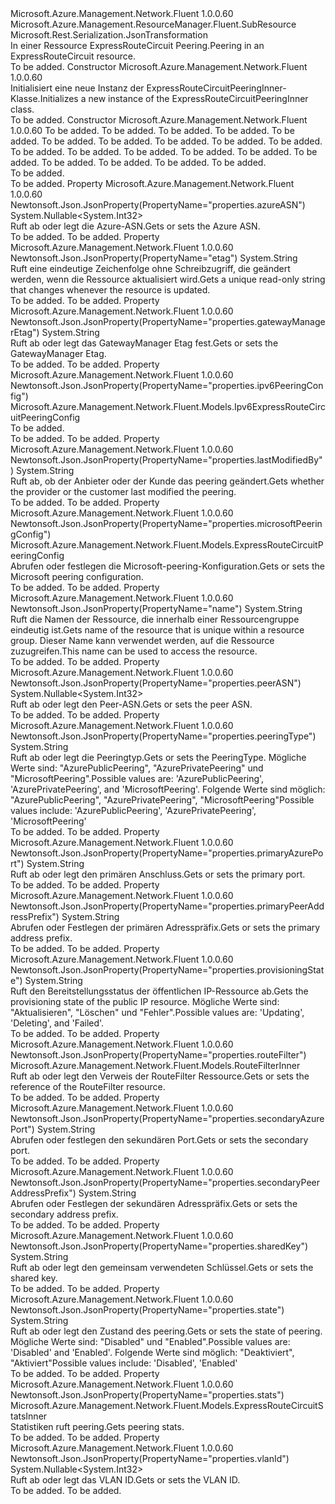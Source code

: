 <Type Name="ExpressRouteCircuitPeeringInner" FullName="Microsoft.Azure.Management.Network.Fluent.Models.ExpressRouteCircuitPeeringInner">
  <TypeSignature Language="C#" Value="public class ExpressRouteCircuitPeeringInner : Microsoft.Azure.Management.ResourceManager.Fluent.SubResource" />
  <TypeSignature Language="ILAsm" Value=".class public auto ansi beforefieldinit ExpressRouteCircuitPeeringInner extends Microsoft.Azure.Management.ResourceManager.Fluent.SubResource" />
  <TypeSignature Language="DocId" Value="T:Microsoft.Azure.Management.Network.Fluent.Models.ExpressRouteCircuitPeeringInner" />
  <TypeSignature Language="VB.NET" Value="Public Class ExpressRouteCircuitPeeringInner&#xA;Inherits SubResource" />
  <TypeSignature Language="F#" Value="type ExpressRouteCircuitPeeringInner = class&#xA;    inherit SubResource" />
  <AssemblyInfo>
    <AssemblyName>Microsoft.Azure.Management.Network.Fluent</AssemblyName>
    <AssemblyVersion>1.0.0.60</AssemblyVersion>
  </AssemblyInfo>
  <Base>
    <BaseTypeName>Microsoft.Azure.Management.ResourceManager.Fluent.SubResource</BaseTypeName>
  </Base>
  <Interfaces />
  <Attributes>
    <Attribute>
      <AttributeName>Microsoft.Rest.Serialization.JsonTransformation</AttributeName>
    </Attribute>
  </Attributes>
  <Docs>
    <summary>
            <span data-ttu-id="1dc8f-101">In einer Ressource ExpressRouteCircuit Peering.</span><span class="sxs-lookup"><span data-stu-id="1dc8f-101">Peering in an ExpressRouteCircuit resource.</span></span>
            </summary>
    <remarks>To be added.</remarks>
  </Docs>
  <Members>
    <Member MemberName=".ctor">
      <MemberSignature Language="C#" Value="public ExpressRouteCircuitPeeringInner ();" />
      <MemberSignature Language="ILAsm" Value=".method public hidebysig specialname rtspecialname instance void .ctor() cil managed" />
      <MemberSignature Language="DocId" Value="M:Microsoft.Azure.Management.Network.Fluent.Models.ExpressRouteCircuitPeeringInner.#ctor" />
      <MemberSignature Language="VB.NET" Value="Public Sub New ()" />
      <MemberType>Constructor</MemberType>
      <AssemblyInfo>
        <AssemblyName>Microsoft.Azure.Management.Network.Fluent</AssemblyName>
        <AssemblyVersion>1.0.0.60</AssemblyVersion>
      </AssemblyInfo>
      <Parameters />
      <Docs>
        <summary>
            <span data-ttu-id="1dc8f-102">Initialisiert eine neue Instanz der ExpressRouteCircuitPeeringInner-Klasse.</span><span class="sxs-lookup"><span data-stu-id="1dc8f-102">Initializes a new instance of the ExpressRouteCircuitPeeringInner class.</span></span>
            </summary>
        <remarks>To be added.</remarks>
      </Docs>
    </Member>
    <Member MemberName=".ctor">
      <MemberSignature Language="C#" Value="public ExpressRouteCircuitPeeringInner (string id = null, string peeringType = null, string state = null, Nullable&lt;int&gt; azureASN = null, Nullable&lt;int&gt; peerASN = null, string primaryPeerAddressPrefix = null, string secondaryPeerAddressPrefix = null, string primaryAzurePort = null, string secondaryAzurePort = null, string sharedKey = null, Nullable&lt;int&gt; vlanId = null, Microsoft.Azure.Management.Network.Fluent.Models.ExpressRouteCircuitPeeringConfig microsoftPeeringConfig = null, Microsoft.Azure.Management.Network.Fluent.Models.ExpressRouteCircuitStatsInner stats = null, string provisioningState = null, string gatewayManagerEtag = null, string lastModifiedBy = null, Microsoft.Azure.Management.Network.Fluent.Models.RouteFilterInner routeFilter = null, Microsoft.Azure.Management.Network.Fluent.Models.Ipv6ExpressRouteCircuitPeeringConfig ipv6PeeringConfig = null, string name = null, string etag = null);" />
      <MemberSignature Language="ILAsm" Value=".method public hidebysig specialname rtspecialname instance void .ctor(string id, string peeringType, string state, valuetype System.Nullable`1&lt;int32&gt; azureASN, valuetype System.Nullable`1&lt;int32&gt; peerASN, string primaryPeerAddressPrefix, string secondaryPeerAddressPrefix, string primaryAzurePort, string secondaryAzurePort, string sharedKey, valuetype System.Nullable`1&lt;int32&gt; vlanId, class Microsoft.Azure.Management.Network.Fluent.Models.ExpressRouteCircuitPeeringConfig microsoftPeeringConfig, class Microsoft.Azure.Management.Network.Fluent.Models.ExpressRouteCircuitStatsInner stats, string provisioningState, string gatewayManagerEtag, string lastModifiedBy, class Microsoft.Azure.Management.Network.Fluent.Models.RouteFilterInner routeFilter, class Microsoft.Azure.Management.Network.Fluent.Models.Ipv6ExpressRouteCircuitPeeringConfig ipv6PeeringConfig, string name, string etag) cil managed" />
      <MemberSignature Language="DocId" Value="M:Microsoft.Azure.Management.Network.Fluent.Models.ExpressRouteCircuitPeeringInner.#ctor(System.String,System.String,System.String,System.Nullable{System.Int32},System.Nullable{System.Int32},System.String,System.String,System.String,System.String,System.String,System.Nullable{System.Int32},Microsoft.Azure.Management.Network.Fluent.Models.ExpressRouteCircuitPeeringConfig,Microsoft.Azure.Management.Network.Fluent.Models.ExpressRouteCircuitStatsInner,System.String,System.String,System.String,Microsoft.Azure.Management.Network.Fluent.Models.RouteFilterInner,Microsoft.Azure.Management.Network.Fluent.Models.Ipv6ExpressRouteCircuitPeeringConfig,System.String,System.String)" />
      <MemberSignature Language="VB.NET" Value="Public Sub New (Optional id As String = null, Optional peeringType As String = null, Optional state As String = null, Optional azureASN As Nullable(Of Integer) = null, Optional peerASN As Nullable(Of Integer) = null, Optional primaryPeerAddressPrefix As String = null, Optional secondaryPeerAddressPrefix As String = null, Optional primaryAzurePort As String = null, Optional secondaryAzurePort As String = null, Optional sharedKey As String = null, Optional vlanId As Nullable(Of Integer) = null, Optional microsoftPeeringConfig As ExpressRouteCircuitPeeringConfig = null, Optional stats As ExpressRouteCircuitStatsInner = null, Optional provisioningState As String = null, Optional gatewayManagerEtag As String = null, Optional lastModifiedBy As String = null, Optional routeFilter As RouteFilterInner = null, Optional ipv6PeeringConfig As Ipv6ExpressRouteCircuitPeeringConfig = null, Optional name As String = null, Optional etag As String = null)" />
      <MemberSignature Language="F#" Value="new Microsoft.Azure.Management.Network.Fluent.Models.ExpressRouteCircuitPeeringInner : string * string * string * Nullable&lt;int&gt; * Nullable&lt;int&gt; * string * string * string * string * string * Nullable&lt;int&gt; * Microsoft.Azure.Management.Network.Fluent.Models.ExpressRouteCircuitPeeringConfig * Microsoft.Azure.Management.Network.Fluent.Models.ExpressRouteCircuitStatsInner * string * string * string * Microsoft.Azure.Management.Network.Fluent.Models.RouteFilterInner * Microsoft.Azure.Management.Network.Fluent.Models.Ipv6ExpressRouteCircuitPeeringConfig * string * string -&gt; Microsoft.Azure.Management.Network.Fluent.Models.ExpressRouteCircuitPeeringInner" Usage="new Microsoft.Azure.Management.Network.Fluent.Models.ExpressRouteCircuitPeeringInner (id, peeringType, state, azureASN, peerASN, primaryPeerAddressPrefix, secondaryPeerAddressPrefix, primaryAzurePort, secondaryAzurePort, sharedKey, vlanId, microsoftPeeringConfig, stats, provisioningState, gatewayManagerEtag, lastModifiedBy, routeFilter, ipv6PeeringConfig, name, etag)" />
      <MemberType>Constructor</MemberType>
      <AssemblyInfo>
        <AssemblyName>Microsoft.Azure.Management.Network.Fluent</AssemblyName>
        <AssemblyVersion>1.0.0.60</AssemblyVersion>
      </AssemblyInfo>
      <Parameters>
        <Parameter Name="id" Type="System.String" />
        <Parameter Name="peeringType" Type="System.String" />
        <Parameter Name="state" Type="System.String" />
        <Parameter Name="azureASN" Type="System.Nullable&lt;System.Int32&gt;" />
        <Parameter Name="peerASN" Type="System.Nullable&lt;System.Int32&gt;" />
        <Parameter Name="primaryPeerAddressPrefix" Type="System.String" />
        <Parameter Name="secondaryPeerAddressPrefix" Type="System.String" />
        <Parameter Name="primaryAzurePort" Type="System.String" />
        <Parameter Name="secondaryAzurePort" Type="System.String" />
        <Parameter Name="sharedKey" Type="System.String" />
        <Parameter Name="vlanId" Type="System.Nullable&lt;System.Int32&gt;" />
        <Parameter Name="microsoftPeeringConfig" Type="Microsoft.Azure.Management.Network.Fluent.Models.ExpressRouteCircuitPeeringConfig" />
        <Parameter Name="stats" Type="Microsoft.Azure.Management.Network.Fluent.Models.ExpressRouteCircuitStatsInner" />
        <Parameter Name="provisioningState" Type="System.String" />
        <Parameter Name="gatewayManagerEtag" Type="System.String" />
        <Parameter Name="lastModifiedBy" Type="System.String" />
        <Parameter Name="routeFilter" Type="Microsoft.Azure.Management.Network.Fluent.Models.RouteFilterInner" />
        <Parameter Name="ipv6PeeringConfig" Type="Microsoft.Azure.Management.Network.Fluent.Models.Ipv6ExpressRouteCircuitPeeringConfig" />
        <Parameter Name="name" Type="System.String" />
        <Parameter Name="etag" Type="System.String" />
      </Parameters>
      <Docs>
        <param name="id">To be added.</param>
        <param name="peeringType">To be added.</param>
        <param name="state">To be added.</param>
        <param name="azureASN">To be added.</param>
        <param name="peerASN">To be added.</param>
        <param name="primaryPeerAddressPrefix">To be added.</param>
        <param name="secondaryPeerAddressPrefix">To be added.</param>
        <param name="primaryAzurePort">To be added.</param>
        <param name="secondaryAzurePort">To be added.</param>
        <param name="sharedKey">To be added.</param>
        <param name="vlanId">To be added.</param>
        <param name="microsoftPeeringConfig">To be added.</param>
        <param name="stats">To be added.</param>
        <param name="provisioningState">To be added.</param>
        <param name="gatewayManagerEtag">To be added.</param>
        <param name="lastModifiedBy">To be added.</param>
        <param name="routeFilter">To be added.</param>
        <param name="ipv6PeeringConfig">To be added.</param>
        <param name="name">To be added.</param>
        <param name="etag">To be added.</param>
        <summary>To be added.</summary>
        <remarks>To be added.</remarks>
      </Docs>
    </Member>
    <Member MemberName="AzureASN">
      <MemberSignature Language="C#" Value="public Nullable&lt;int&gt; AzureASN { get; set; }" />
      <MemberSignature Language="ILAsm" Value=".property instance valuetype System.Nullable`1&lt;int32&gt; AzureASN" />
      <MemberSignature Language="DocId" Value="P:Microsoft.Azure.Management.Network.Fluent.Models.ExpressRouteCircuitPeeringInner.AzureASN" />
      <MemberSignature Language="VB.NET" Value="Public Property AzureASN As Nullable(Of Integer)" />
      <MemberSignature Language="F#" Value="member this.AzureASN : Nullable&lt;int&gt; with get, set" Usage="Microsoft.Azure.Management.Network.Fluent.Models.ExpressRouteCircuitPeeringInner.AzureASN" />
      <MemberType>Property</MemberType>
      <AssemblyInfo>
        <AssemblyName>Microsoft.Azure.Management.Network.Fluent</AssemblyName>
        <AssemblyVersion>1.0.0.60</AssemblyVersion>
      </AssemblyInfo>
      <Attributes>
        <Attribute>
          <AttributeName>Newtonsoft.Json.JsonProperty(PropertyName="properties.azureASN")</AttributeName>
        </Attribute>
      </Attributes>
      <ReturnValue>
        <ReturnType>System.Nullable&lt;System.Int32&gt;</ReturnType>
      </ReturnValue>
      <Docs>
        <summary>
            <span data-ttu-id="1dc8f-103">Ruft ab oder legt die Azure-ASN.</span><span class="sxs-lookup"><span data-stu-id="1dc8f-103">Gets or sets the Azure ASN.</span></span>
            </summary>
        <value>To be added.</value>
        <remarks>To be added.</remarks>
      </Docs>
    </Member>
    <Member MemberName="Etag">
      <MemberSignature Language="C#" Value="public string Etag { get; }" />
      <MemberSignature Language="ILAsm" Value=".property instance string Etag" />
      <MemberSignature Language="DocId" Value="P:Microsoft.Azure.Management.Network.Fluent.Models.ExpressRouteCircuitPeeringInner.Etag" />
      <MemberSignature Language="VB.NET" Value="Public ReadOnly Property Etag As String" />
      <MemberSignature Language="F#" Value="member this.Etag : string" Usage="Microsoft.Azure.Management.Network.Fluent.Models.ExpressRouteCircuitPeeringInner.Etag" />
      <MemberType>Property</MemberType>
      <AssemblyInfo>
        <AssemblyName>Microsoft.Azure.Management.Network.Fluent</AssemblyName>
        <AssemblyVersion>1.0.0.60</AssemblyVersion>
      </AssemblyInfo>
      <Attributes>
        <Attribute>
          <AttributeName>Newtonsoft.Json.JsonProperty(PropertyName="etag")</AttributeName>
        </Attribute>
      </Attributes>
      <ReturnValue>
        <ReturnType>System.String</ReturnType>
      </ReturnValue>
      <Docs>
        <summary>
            <span data-ttu-id="1dc8f-104">Ruft eine eindeutige Zeichenfolge ohne Schreibzugriff, die geändert werden, wenn die Ressource aktualisiert wird.</span><span class="sxs-lookup"><span data-stu-id="1dc8f-104">Gets a unique read-only string that changes whenever the resource is updated.</span></span>
            </summary>
        <value>To be added.</value>
        <remarks>To be added.</remarks>
      </Docs>
    </Member>
    <Member MemberName="GatewayManagerEtag">
      <MemberSignature Language="C#" Value="public string GatewayManagerEtag { get; set; }" />
      <MemberSignature Language="ILAsm" Value=".property instance string GatewayManagerEtag" />
      <MemberSignature Language="DocId" Value="P:Microsoft.Azure.Management.Network.Fluent.Models.ExpressRouteCircuitPeeringInner.GatewayManagerEtag" />
      <MemberSignature Language="VB.NET" Value="Public Property GatewayManagerEtag As String" />
      <MemberSignature Language="F#" Value="member this.GatewayManagerEtag : string with get, set" Usage="Microsoft.Azure.Management.Network.Fluent.Models.ExpressRouteCircuitPeeringInner.GatewayManagerEtag" />
      <MemberType>Property</MemberType>
      <AssemblyInfo>
        <AssemblyName>Microsoft.Azure.Management.Network.Fluent</AssemblyName>
        <AssemblyVersion>1.0.0.60</AssemblyVersion>
      </AssemblyInfo>
      <Attributes>
        <Attribute>
          <AttributeName>Newtonsoft.Json.JsonProperty(PropertyName="properties.gatewayManagerEtag")</AttributeName>
        </Attribute>
      </Attributes>
      <ReturnValue>
        <ReturnType>System.String</ReturnType>
      </ReturnValue>
      <Docs>
        <summary>
            <span data-ttu-id="1dc8f-105">Ruft ab oder legt das GatewayManager Etag fest.</span><span class="sxs-lookup"><span data-stu-id="1dc8f-105">Gets or sets the GatewayManager Etag.</span></span>
            </summary>
        <value>To be added.</value>
        <remarks>To be added.</remarks>
      </Docs>
    </Member>
    <Member MemberName="Ipv6PeeringConfig">
      <MemberSignature Language="C#" Value="public Microsoft.Azure.Management.Network.Fluent.Models.Ipv6ExpressRouteCircuitPeeringConfig Ipv6PeeringConfig { get; set; }" />
      <MemberSignature Language="ILAsm" Value=".property instance class Microsoft.Azure.Management.Network.Fluent.Models.Ipv6ExpressRouteCircuitPeeringConfig Ipv6PeeringConfig" />
      <MemberSignature Language="DocId" Value="P:Microsoft.Azure.Management.Network.Fluent.Models.ExpressRouteCircuitPeeringInner.Ipv6PeeringConfig" />
      <MemberSignature Language="VB.NET" Value="Public Property Ipv6PeeringConfig As Ipv6ExpressRouteCircuitPeeringConfig" />
      <MemberSignature Language="F#" Value="member this.Ipv6PeeringConfig : Microsoft.Azure.Management.Network.Fluent.Models.Ipv6ExpressRouteCircuitPeeringConfig with get, set" Usage="Microsoft.Azure.Management.Network.Fluent.Models.ExpressRouteCircuitPeeringInner.Ipv6PeeringConfig" />
      <MemberType>Property</MemberType>
      <AssemblyInfo>
        <AssemblyName>Microsoft.Azure.Management.Network.Fluent</AssemblyName>
        <AssemblyVersion>1.0.0.60</AssemblyVersion>
      </AssemblyInfo>
      <Attributes>
        <Attribute>
          <AttributeName>Newtonsoft.Json.JsonProperty(PropertyName="properties.ipv6PeeringConfig")</AttributeName>
        </Attribute>
      </Attributes>
      <ReturnValue>
        <ReturnType>Microsoft.Azure.Management.Network.Fluent.Models.Ipv6ExpressRouteCircuitPeeringConfig</ReturnType>
      </ReturnValue>
      <Docs>
        <summary>To be added.</summary>
        <value>To be added.</value>
        <remarks>To be added.</remarks>
      </Docs>
    </Member>
    <Member MemberName="LastModifiedBy">
      <MemberSignature Language="C#" Value="public string LastModifiedBy { get; set; }" />
      <MemberSignature Language="ILAsm" Value=".property instance string LastModifiedBy" />
      <MemberSignature Language="DocId" Value="P:Microsoft.Azure.Management.Network.Fluent.Models.ExpressRouteCircuitPeeringInner.LastModifiedBy" />
      <MemberSignature Language="VB.NET" Value="Public Property LastModifiedBy As String" />
      <MemberSignature Language="F#" Value="member this.LastModifiedBy : string with get, set" Usage="Microsoft.Azure.Management.Network.Fluent.Models.ExpressRouteCircuitPeeringInner.LastModifiedBy" />
      <MemberType>Property</MemberType>
      <AssemblyInfo>
        <AssemblyName>Microsoft.Azure.Management.Network.Fluent</AssemblyName>
        <AssemblyVersion>1.0.0.60</AssemblyVersion>
      </AssemblyInfo>
      <Attributes>
        <Attribute>
          <AttributeName>Newtonsoft.Json.JsonProperty(PropertyName="properties.lastModifiedBy")</AttributeName>
        </Attribute>
      </Attributes>
      <ReturnValue>
        <ReturnType>System.String</ReturnType>
      </ReturnValue>
      <Docs>
        <summary>
            <span data-ttu-id="1dc8f-106">Ruft ab, ob der Anbieter oder der Kunde das peering geändert.</span><span class="sxs-lookup"><span data-stu-id="1dc8f-106">Gets whether the provider or the customer last modified the peering.</span></span>
            </summary>
        <value>To be added.</value>
        <remarks>To be added.</remarks>
      </Docs>
    </Member>
    <Member MemberName="MicrosoftPeeringConfig">
      <MemberSignature Language="C#" Value="public Microsoft.Azure.Management.Network.Fluent.Models.ExpressRouteCircuitPeeringConfig MicrosoftPeeringConfig { get; set; }" />
      <MemberSignature Language="ILAsm" Value=".property instance class Microsoft.Azure.Management.Network.Fluent.Models.ExpressRouteCircuitPeeringConfig MicrosoftPeeringConfig" />
      <MemberSignature Language="DocId" Value="P:Microsoft.Azure.Management.Network.Fluent.Models.ExpressRouteCircuitPeeringInner.MicrosoftPeeringConfig" />
      <MemberSignature Language="VB.NET" Value="Public Property MicrosoftPeeringConfig As ExpressRouteCircuitPeeringConfig" />
      <MemberSignature Language="F#" Value="member this.MicrosoftPeeringConfig : Microsoft.Azure.Management.Network.Fluent.Models.ExpressRouteCircuitPeeringConfig with get, set" Usage="Microsoft.Azure.Management.Network.Fluent.Models.ExpressRouteCircuitPeeringInner.MicrosoftPeeringConfig" />
      <MemberType>Property</MemberType>
      <AssemblyInfo>
        <AssemblyName>Microsoft.Azure.Management.Network.Fluent</AssemblyName>
        <AssemblyVersion>1.0.0.60</AssemblyVersion>
      </AssemblyInfo>
      <Attributes>
        <Attribute>
          <AttributeName>Newtonsoft.Json.JsonProperty(PropertyName="properties.microsoftPeeringConfig")</AttributeName>
        </Attribute>
      </Attributes>
      <ReturnValue>
        <ReturnType>Microsoft.Azure.Management.Network.Fluent.Models.ExpressRouteCircuitPeeringConfig</ReturnType>
      </ReturnValue>
      <Docs>
        <summary>
            <span data-ttu-id="1dc8f-107">Abrufen oder festlegen die Microsoft-peering-Konfiguration.</span><span class="sxs-lookup"><span data-stu-id="1dc8f-107">Gets or sets the Microsoft peering configuration.</span></span>
            </summary>
        <value>To be added.</value>
        <remarks>To be added.</remarks>
      </Docs>
    </Member>
    <Member MemberName="Name">
      <MemberSignature Language="C#" Value="public string Name { get; set; }" />
      <MemberSignature Language="ILAsm" Value=".property instance string Name" />
      <MemberSignature Language="DocId" Value="P:Microsoft.Azure.Management.Network.Fluent.Models.ExpressRouteCircuitPeeringInner.Name" />
      <MemberSignature Language="VB.NET" Value="Public Property Name As String" />
      <MemberSignature Language="F#" Value="member this.Name : string with get, set" Usage="Microsoft.Azure.Management.Network.Fluent.Models.ExpressRouteCircuitPeeringInner.Name" />
      <MemberType>Property</MemberType>
      <AssemblyInfo>
        <AssemblyName>Microsoft.Azure.Management.Network.Fluent</AssemblyName>
        <AssemblyVersion>1.0.0.60</AssemblyVersion>
      </AssemblyInfo>
      <Attributes>
        <Attribute>
          <AttributeName>Newtonsoft.Json.JsonProperty(PropertyName="name")</AttributeName>
        </Attribute>
      </Attributes>
      <ReturnValue>
        <ReturnType>System.String</ReturnType>
      </ReturnValue>
      <Docs>
        <summary>
            <span data-ttu-id="1dc8f-108">Ruft die Namen der Ressource, die innerhalb einer Ressourcengruppe eindeutig ist.</span><span class="sxs-lookup"><span data-stu-id="1dc8f-108">Gets name of the resource that is unique within a resource group.</span></span>
            <span data-ttu-id="1dc8f-109">Dieser Name kann verwendet werden, auf die Ressource zuzugreifen.</span><span class="sxs-lookup"><span data-stu-id="1dc8f-109">This name can be used to access the resource.</span></span>
            </summary>
        <value>To be added.</value>
        <remarks>To be added.</remarks>
      </Docs>
    </Member>
    <Member MemberName="PeerASN">
      <MemberSignature Language="C#" Value="public Nullable&lt;int&gt; PeerASN { get; set; }" />
      <MemberSignature Language="ILAsm" Value=".property instance valuetype System.Nullable`1&lt;int32&gt; PeerASN" />
      <MemberSignature Language="DocId" Value="P:Microsoft.Azure.Management.Network.Fluent.Models.ExpressRouteCircuitPeeringInner.PeerASN" />
      <MemberSignature Language="VB.NET" Value="Public Property PeerASN As Nullable(Of Integer)" />
      <MemberSignature Language="F#" Value="member this.PeerASN : Nullable&lt;int&gt; with get, set" Usage="Microsoft.Azure.Management.Network.Fluent.Models.ExpressRouteCircuitPeeringInner.PeerASN" />
      <MemberType>Property</MemberType>
      <AssemblyInfo>
        <AssemblyName>Microsoft.Azure.Management.Network.Fluent</AssemblyName>
        <AssemblyVersion>1.0.0.60</AssemblyVersion>
      </AssemblyInfo>
      <Attributes>
        <Attribute>
          <AttributeName>Newtonsoft.Json.JsonProperty(PropertyName="properties.peerASN")</AttributeName>
        </Attribute>
      </Attributes>
      <ReturnValue>
        <ReturnType>System.Nullable&lt;System.Int32&gt;</ReturnType>
      </ReturnValue>
      <Docs>
        <summary>
            <span data-ttu-id="1dc8f-110">Ruft ab oder legt den Peer-ASN.</span><span class="sxs-lookup"><span data-stu-id="1dc8f-110">Gets or sets the peer ASN.</span></span>
            </summary>
        <value>To be added.</value>
        <remarks>To be added.</remarks>
      </Docs>
    </Member>
    <Member MemberName="PeeringType">
      <MemberSignature Language="C#" Value="public string PeeringType { get; set; }" />
      <MemberSignature Language="ILAsm" Value=".property instance string PeeringType" />
      <MemberSignature Language="DocId" Value="P:Microsoft.Azure.Management.Network.Fluent.Models.ExpressRouteCircuitPeeringInner.PeeringType" />
      <MemberSignature Language="VB.NET" Value="Public Property PeeringType As String" />
      <MemberSignature Language="F#" Value="member this.PeeringType : string with get, set" Usage="Microsoft.Azure.Management.Network.Fluent.Models.ExpressRouteCircuitPeeringInner.PeeringType" />
      <MemberType>Property</MemberType>
      <AssemblyInfo>
        <AssemblyName>Microsoft.Azure.Management.Network.Fluent</AssemblyName>
        <AssemblyVersion>1.0.0.60</AssemblyVersion>
      </AssemblyInfo>
      <Attributes>
        <Attribute>
          <AttributeName>Newtonsoft.Json.JsonProperty(PropertyName="properties.peeringType")</AttributeName>
        </Attribute>
      </Attributes>
      <ReturnValue>
        <ReturnType>System.String</ReturnType>
      </ReturnValue>
      <Docs>
        <summary>
            <span data-ttu-id="1dc8f-111">Ruft ab oder legt die Peeringtyp.</span><span class="sxs-lookup"><span data-stu-id="1dc8f-111">Gets or sets the PeeringType.</span></span> <span data-ttu-id="1dc8f-112">Mögliche Werte sind: "AzurePublicPeering", "AzurePrivatePeering" und "MicrosoftPeering".</span><span class="sxs-lookup"><span data-stu-id="1dc8f-112">Possible values are: 'AzurePublicPeering', 'AzurePrivatePeering', and 'MicrosoftPeering'.</span></span> <span data-ttu-id="1dc8f-113">Folgende Werte sind möglich: "AzurePublicPeering", "AzurePrivatePeering", "MicrosoftPeering"</span><span class="sxs-lookup"><span data-stu-id="1dc8f-113">Possible values include: 'AzurePublicPeering', 'AzurePrivatePeering', 'MicrosoftPeering'</span></span>
            </summary>
        <value>To be added.</value>
        <remarks>To be added.</remarks>
      </Docs>
    </Member>
    <Member MemberName="PrimaryAzurePort">
      <MemberSignature Language="C#" Value="public string PrimaryAzurePort { get; set; }" />
      <MemberSignature Language="ILAsm" Value=".property instance string PrimaryAzurePort" />
      <MemberSignature Language="DocId" Value="P:Microsoft.Azure.Management.Network.Fluent.Models.ExpressRouteCircuitPeeringInner.PrimaryAzurePort" />
      <MemberSignature Language="VB.NET" Value="Public Property PrimaryAzurePort As String" />
      <MemberSignature Language="F#" Value="member this.PrimaryAzurePort : string with get, set" Usage="Microsoft.Azure.Management.Network.Fluent.Models.ExpressRouteCircuitPeeringInner.PrimaryAzurePort" />
      <MemberType>Property</MemberType>
      <AssemblyInfo>
        <AssemblyName>Microsoft.Azure.Management.Network.Fluent</AssemblyName>
        <AssemblyVersion>1.0.0.60</AssemblyVersion>
      </AssemblyInfo>
      <Attributes>
        <Attribute>
          <AttributeName>Newtonsoft.Json.JsonProperty(PropertyName="properties.primaryAzurePort")</AttributeName>
        </Attribute>
      </Attributes>
      <ReturnValue>
        <ReturnType>System.String</ReturnType>
      </ReturnValue>
      <Docs>
        <summary>
            <span data-ttu-id="1dc8f-114">Ruft ab oder legt den primären Anschluss.</span><span class="sxs-lookup"><span data-stu-id="1dc8f-114">Gets or sets the primary port.</span></span>
            </summary>
        <value>To be added.</value>
        <remarks>To be added.</remarks>
      </Docs>
    </Member>
    <Member MemberName="PrimaryPeerAddressPrefix">
      <MemberSignature Language="C#" Value="public string PrimaryPeerAddressPrefix { get; set; }" />
      <MemberSignature Language="ILAsm" Value=".property instance string PrimaryPeerAddressPrefix" />
      <MemberSignature Language="DocId" Value="P:Microsoft.Azure.Management.Network.Fluent.Models.ExpressRouteCircuitPeeringInner.PrimaryPeerAddressPrefix" />
      <MemberSignature Language="VB.NET" Value="Public Property PrimaryPeerAddressPrefix As String" />
      <MemberSignature Language="F#" Value="member this.PrimaryPeerAddressPrefix : string with get, set" Usage="Microsoft.Azure.Management.Network.Fluent.Models.ExpressRouteCircuitPeeringInner.PrimaryPeerAddressPrefix" />
      <MemberType>Property</MemberType>
      <AssemblyInfo>
        <AssemblyName>Microsoft.Azure.Management.Network.Fluent</AssemblyName>
        <AssemblyVersion>1.0.0.60</AssemblyVersion>
      </AssemblyInfo>
      <Attributes>
        <Attribute>
          <AttributeName>Newtonsoft.Json.JsonProperty(PropertyName="properties.primaryPeerAddressPrefix")</AttributeName>
        </Attribute>
      </Attributes>
      <ReturnValue>
        <ReturnType>System.String</ReturnType>
      </ReturnValue>
      <Docs>
        <summary>
            <span data-ttu-id="1dc8f-115">Abrufen oder Festlegen der primären Adresspräfix.</span><span class="sxs-lookup"><span data-stu-id="1dc8f-115">Gets or sets the primary address prefix.</span></span>
            </summary>
        <value>To be added.</value>
        <remarks>To be added.</remarks>
      </Docs>
    </Member>
    <Member MemberName="ProvisioningState">
      <MemberSignature Language="C#" Value="public string ProvisioningState { get; set; }" />
      <MemberSignature Language="ILAsm" Value=".property instance string ProvisioningState" />
      <MemberSignature Language="DocId" Value="P:Microsoft.Azure.Management.Network.Fluent.Models.ExpressRouteCircuitPeeringInner.ProvisioningState" />
      <MemberSignature Language="VB.NET" Value="Public Property ProvisioningState As String" />
      <MemberSignature Language="F#" Value="member this.ProvisioningState : string with get, set" Usage="Microsoft.Azure.Management.Network.Fluent.Models.ExpressRouteCircuitPeeringInner.ProvisioningState" />
      <MemberType>Property</MemberType>
      <AssemblyInfo>
        <AssemblyName>Microsoft.Azure.Management.Network.Fluent</AssemblyName>
        <AssemblyVersion>1.0.0.60</AssemblyVersion>
      </AssemblyInfo>
      <Attributes>
        <Attribute>
          <AttributeName>Newtonsoft.Json.JsonProperty(PropertyName="properties.provisioningState")</AttributeName>
        </Attribute>
      </Attributes>
      <ReturnValue>
        <ReturnType>System.String</ReturnType>
      </ReturnValue>
      <Docs>
        <summary>
            <span data-ttu-id="1dc8f-116">Ruft den Bereitstellungsstatus der öffentlichen IP-Ressource ab.</span><span class="sxs-lookup"><span data-stu-id="1dc8f-116">Gets the provisioning state of the public IP resource.</span></span> <span data-ttu-id="1dc8f-117">Mögliche Werte sind: "Aktualisieren", "Löschen" und "Fehler".</span><span class="sxs-lookup"><span data-stu-id="1dc8f-117">Possible values are: 'Updating', 'Deleting', and 'Failed'.</span></span>
            </summary>
        <value>To be added.</value>
        <remarks>To be added.</remarks>
      </Docs>
    </Member>
    <Member MemberName="RouteFilter">
      <MemberSignature Language="C#" Value="public Microsoft.Azure.Management.Network.Fluent.Models.RouteFilterInner RouteFilter { get; set; }" />
      <MemberSignature Language="ILAsm" Value=".property instance class Microsoft.Azure.Management.Network.Fluent.Models.RouteFilterInner RouteFilter" />
      <MemberSignature Language="DocId" Value="P:Microsoft.Azure.Management.Network.Fluent.Models.ExpressRouteCircuitPeeringInner.RouteFilter" />
      <MemberSignature Language="VB.NET" Value="Public Property RouteFilter As RouteFilterInner" />
      <MemberSignature Language="F#" Value="member this.RouteFilter : Microsoft.Azure.Management.Network.Fluent.Models.RouteFilterInner with get, set" Usage="Microsoft.Azure.Management.Network.Fluent.Models.ExpressRouteCircuitPeeringInner.RouteFilter" />
      <MemberType>Property</MemberType>
      <AssemblyInfo>
        <AssemblyName>Microsoft.Azure.Management.Network.Fluent</AssemblyName>
        <AssemblyVersion>1.0.0.60</AssemblyVersion>
      </AssemblyInfo>
      <Attributes>
        <Attribute>
          <AttributeName>Newtonsoft.Json.JsonProperty(PropertyName="properties.routeFilter")</AttributeName>
        </Attribute>
      </Attributes>
      <ReturnValue>
        <ReturnType>Microsoft.Azure.Management.Network.Fluent.Models.RouteFilterInner</ReturnType>
      </ReturnValue>
      <Docs>
        <summary>
            <span data-ttu-id="1dc8f-118">Ruft ab oder legt den Verweis der RouteFilter Ressource.</span><span class="sxs-lookup"><span data-stu-id="1dc8f-118">Gets or sets the reference of the RouteFilter resource.</span></span>
            </summary>
        <value>To be added.</value>
        <remarks>To be added.</remarks>
      </Docs>
    </Member>
    <Member MemberName="SecondaryAzurePort">
      <MemberSignature Language="C#" Value="public string SecondaryAzurePort { get; set; }" />
      <MemberSignature Language="ILAsm" Value=".property instance string SecondaryAzurePort" />
      <MemberSignature Language="DocId" Value="P:Microsoft.Azure.Management.Network.Fluent.Models.ExpressRouteCircuitPeeringInner.SecondaryAzurePort" />
      <MemberSignature Language="VB.NET" Value="Public Property SecondaryAzurePort As String" />
      <MemberSignature Language="F#" Value="member this.SecondaryAzurePort : string with get, set" Usage="Microsoft.Azure.Management.Network.Fluent.Models.ExpressRouteCircuitPeeringInner.SecondaryAzurePort" />
      <MemberType>Property</MemberType>
      <AssemblyInfo>
        <AssemblyName>Microsoft.Azure.Management.Network.Fluent</AssemblyName>
        <AssemblyVersion>1.0.0.60</AssemblyVersion>
      </AssemblyInfo>
      <Attributes>
        <Attribute>
          <AttributeName>Newtonsoft.Json.JsonProperty(PropertyName="properties.secondaryAzurePort")</AttributeName>
        </Attribute>
      </Attributes>
      <ReturnValue>
        <ReturnType>System.String</ReturnType>
      </ReturnValue>
      <Docs>
        <summary>
            <span data-ttu-id="1dc8f-119">Abrufen oder festlegen den sekundären Port.</span><span class="sxs-lookup"><span data-stu-id="1dc8f-119">Gets or sets the secondary port.</span></span>
            </summary>
        <value>To be added.</value>
        <remarks>To be added.</remarks>
      </Docs>
    </Member>
    <Member MemberName="SecondaryPeerAddressPrefix">
      <MemberSignature Language="C#" Value="public string SecondaryPeerAddressPrefix { get; set; }" />
      <MemberSignature Language="ILAsm" Value=".property instance string SecondaryPeerAddressPrefix" />
      <MemberSignature Language="DocId" Value="P:Microsoft.Azure.Management.Network.Fluent.Models.ExpressRouteCircuitPeeringInner.SecondaryPeerAddressPrefix" />
      <MemberSignature Language="VB.NET" Value="Public Property SecondaryPeerAddressPrefix As String" />
      <MemberSignature Language="F#" Value="member this.SecondaryPeerAddressPrefix : string with get, set" Usage="Microsoft.Azure.Management.Network.Fluent.Models.ExpressRouteCircuitPeeringInner.SecondaryPeerAddressPrefix" />
      <MemberType>Property</MemberType>
      <AssemblyInfo>
        <AssemblyName>Microsoft.Azure.Management.Network.Fluent</AssemblyName>
        <AssemblyVersion>1.0.0.60</AssemblyVersion>
      </AssemblyInfo>
      <Attributes>
        <Attribute>
          <AttributeName>Newtonsoft.Json.JsonProperty(PropertyName="properties.secondaryPeerAddressPrefix")</AttributeName>
        </Attribute>
      </Attributes>
      <ReturnValue>
        <ReturnType>System.String</ReturnType>
      </ReturnValue>
      <Docs>
        <summary>
            <span data-ttu-id="1dc8f-120">Abrufen oder Festlegen der sekundären Adresspräfix.</span><span class="sxs-lookup"><span data-stu-id="1dc8f-120">Gets or sets the secondary address prefix.</span></span>
            </summary>
        <value>To be added.</value>
        <remarks>To be added.</remarks>
      </Docs>
    </Member>
    <Member MemberName="SharedKey">
      <MemberSignature Language="C#" Value="public string SharedKey { get; set; }" />
      <MemberSignature Language="ILAsm" Value=".property instance string SharedKey" />
      <MemberSignature Language="DocId" Value="P:Microsoft.Azure.Management.Network.Fluent.Models.ExpressRouteCircuitPeeringInner.SharedKey" />
      <MemberSignature Language="VB.NET" Value="Public Property SharedKey As String" />
      <MemberSignature Language="F#" Value="member this.SharedKey : string with get, set" Usage="Microsoft.Azure.Management.Network.Fluent.Models.ExpressRouteCircuitPeeringInner.SharedKey" />
      <MemberType>Property</MemberType>
      <AssemblyInfo>
        <AssemblyName>Microsoft.Azure.Management.Network.Fluent</AssemblyName>
        <AssemblyVersion>1.0.0.60</AssemblyVersion>
      </AssemblyInfo>
      <Attributes>
        <Attribute>
          <AttributeName>Newtonsoft.Json.JsonProperty(PropertyName="properties.sharedKey")</AttributeName>
        </Attribute>
      </Attributes>
      <ReturnValue>
        <ReturnType>System.String</ReturnType>
      </ReturnValue>
      <Docs>
        <summary>
            <span data-ttu-id="1dc8f-121">Ruft ab oder legt den gemeinsam verwendeten Schlüssel.</span><span class="sxs-lookup"><span data-stu-id="1dc8f-121">Gets or sets the shared key.</span></span>
            </summary>
        <value>To be added.</value>
        <remarks>To be added.</remarks>
      </Docs>
    </Member>
    <Member MemberName="State">
      <MemberSignature Language="C#" Value="public string State { get; set; }" />
      <MemberSignature Language="ILAsm" Value=".property instance string State" />
      <MemberSignature Language="DocId" Value="P:Microsoft.Azure.Management.Network.Fluent.Models.ExpressRouteCircuitPeeringInner.State" />
      <MemberSignature Language="VB.NET" Value="Public Property State As String" />
      <MemberSignature Language="F#" Value="member this.State : string with get, set" Usage="Microsoft.Azure.Management.Network.Fluent.Models.ExpressRouteCircuitPeeringInner.State" />
      <MemberType>Property</MemberType>
      <AssemblyInfo>
        <AssemblyName>Microsoft.Azure.Management.Network.Fluent</AssemblyName>
        <AssemblyVersion>1.0.0.60</AssemblyVersion>
      </AssemblyInfo>
      <Attributes>
        <Attribute>
          <AttributeName>Newtonsoft.Json.JsonProperty(PropertyName="properties.state")</AttributeName>
        </Attribute>
      </Attributes>
      <ReturnValue>
        <ReturnType>System.String</ReturnType>
      </ReturnValue>
      <Docs>
        <summary>
            <span data-ttu-id="1dc8f-122">Ruft ab oder legt den Zustand des peering.</span><span class="sxs-lookup"><span data-stu-id="1dc8f-122">Gets or sets the state of peering.</span></span> <span data-ttu-id="1dc8f-123">Mögliche Werte sind: "Disabled" und "Enabled".</span><span class="sxs-lookup"><span data-stu-id="1dc8f-123">Possible values are: 'Disabled' and 'Enabled'.</span></span> <span data-ttu-id="1dc8f-124">Folgende Werte sind möglich: "Deaktiviert", "Aktiviert"</span><span class="sxs-lookup"><span data-stu-id="1dc8f-124">Possible values include: 'Disabled', 'Enabled'</span></span>
            </summary>
        <value>To be added.</value>
        <remarks>To be added.</remarks>
      </Docs>
    </Member>
    <Member MemberName="Stats">
      <MemberSignature Language="C#" Value="public Microsoft.Azure.Management.Network.Fluent.Models.ExpressRouteCircuitStatsInner Stats { get; set; }" />
      <MemberSignature Language="ILAsm" Value=".property instance class Microsoft.Azure.Management.Network.Fluent.Models.ExpressRouteCircuitStatsInner Stats" />
      <MemberSignature Language="DocId" Value="P:Microsoft.Azure.Management.Network.Fluent.Models.ExpressRouteCircuitPeeringInner.Stats" />
      <MemberSignature Language="VB.NET" Value="Public Property Stats As ExpressRouteCircuitStatsInner" />
      <MemberSignature Language="F#" Value="member this.Stats : Microsoft.Azure.Management.Network.Fluent.Models.ExpressRouteCircuitStatsInner with get, set" Usage="Microsoft.Azure.Management.Network.Fluent.Models.ExpressRouteCircuitPeeringInner.Stats" />
      <MemberType>Property</MemberType>
      <AssemblyInfo>
        <AssemblyName>Microsoft.Azure.Management.Network.Fluent</AssemblyName>
        <AssemblyVersion>1.0.0.60</AssemblyVersion>
      </AssemblyInfo>
      <Attributes>
        <Attribute>
          <AttributeName>Newtonsoft.Json.JsonProperty(PropertyName="properties.stats")</AttributeName>
        </Attribute>
      </Attributes>
      <ReturnValue>
        <ReturnType>Microsoft.Azure.Management.Network.Fluent.Models.ExpressRouteCircuitStatsInner</ReturnType>
      </ReturnValue>
      <Docs>
        <summary>
            <span data-ttu-id="1dc8f-125">Statistiken ruft peering.</span><span class="sxs-lookup"><span data-stu-id="1dc8f-125">Gets peering stats.</span></span>
            </summary>
        <value>To be added.</value>
        <remarks>To be added.</remarks>
      </Docs>
    </Member>
    <Member MemberName="VlanId">
      <MemberSignature Language="C#" Value="public Nullable&lt;int&gt; VlanId { get; set; }" />
      <MemberSignature Language="ILAsm" Value=".property instance valuetype System.Nullable`1&lt;int32&gt; VlanId" />
      <MemberSignature Language="DocId" Value="P:Microsoft.Azure.Management.Network.Fluent.Models.ExpressRouteCircuitPeeringInner.VlanId" />
      <MemberSignature Language="VB.NET" Value="Public Property VlanId As Nullable(Of Integer)" />
      <MemberSignature Language="F#" Value="member this.VlanId : Nullable&lt;int&gt; with get, set" Usage="Microsoft.Azure.Management.Network.Fluent.Models.ExpressRouteCircuitPeeringInner.VlanId" />
      <MemberType>Property</MemberType>
      <AssemblyInfo>
        <AssemblyName>Microsoft.Azure.Management.Network.Fluent</AssemblyName>
        <AssemblyVersion>1.0.0.60</AssemblyVersion>
      </AssemblyInfo>
      <Attributes>
        <Attribute>
          <AttributeName>Newtonsoft.Json.JsonProperty(PropertyName="properties.vlanId")</AttributeName>
        </Attribute>
      </Attributes>
      <ReturnValue>
        <ReturnType>System.Nullable&lt;System.Int32&gt;</ReturnType>
      </ReturnValue>
      <Docs>
        <summary>
            <span data-ttu-id="1dc8f-126">Ruft ab oder legt das VLAN ID.</span><span class="sxs-lookup"><span data-stu-id="1dc8f-126">Gets or sets the VLAN ID.</span></span>
            </summary>
        <value>To be added.</value>
        <remarks>To be added.</remarks>
      </Docs>
    </Member>
  </Members>
</Type>